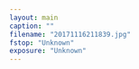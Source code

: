 ```yaml
---
layout: main
caption: ""
filename: "20171116211839.jpg"
fstop: "Unknown"
exposure: "Unknown"
---
```

